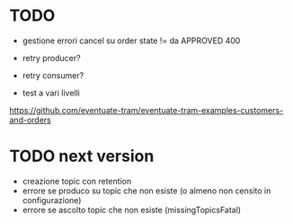 # TODO
+ gestione errori cancel su order state != da APPROVED 400

- retry producer?
- retry consumer?

- test a vari livelli

https://github.com/eventuate-tram/eventuate-tram-examples-customers-and-orders

# TODO next version
- creazione topic con retention
- errore se produco su topic che non esiste (o almeno non censito in configurazione)
- errore se ascolto topic che non esiste (missingTopicsFatal)
